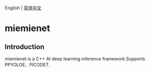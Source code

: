 English | [简体中文](README.md)

# miemienet

## Introduction
miemienet is a C++ AI deep learning inference framework.Supports PPYOLOE、PICODET.



